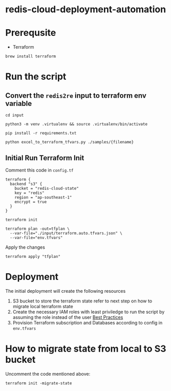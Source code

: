 # redis-cloud-deployment-automation

# Prerequsite
- Terraform 
```
brew install terraform
```

# Run the script
## Convert the `redis2re` input to terraform env variable
```
cd input

python3 -m venv .virtualenv && source .virtualenv/bin/activate

pip install -r requirements.txt

python excel_to_terraform_tfvars.py ./samples/{filename}
```
## Initial Run Terraform Init
Comment this code in `config.tf`
```
terraform {
  backend "s3" {
    bucket = "redis-cloud-state"
    key = "redis"
    region = "ap-southeast-1"
    encrypt = true
  }
}
``` 

```
terraform init 
```

```
terraform plan -out=tfplan \
  --var-file="./input/terraform.auto.tfvars.json" \
  --var-file="env.tfvars"
```

Apply the changes
```
terraform apply "tfplan"
```

# Deployment
The initial deployment will create the following resources
1. S3 bucket to store the terraform state refer to next step on how to migrate local terraform state 
2. Create the necessary IAM roles with least priviledge to run the script by assuming the role instead of the user
[Best Practices](https://docs.aws.amazon.com/IAM/latest/UserGuide/best-practices.html#bp-workloads-use-roles)
3. Provision Terraform subscription and Databases according to config in `env.tfvars` 

# How to migrate state from local to S3 bucket
Uncomment the code mentioned above:
```
terraform init -migrate-state 
```